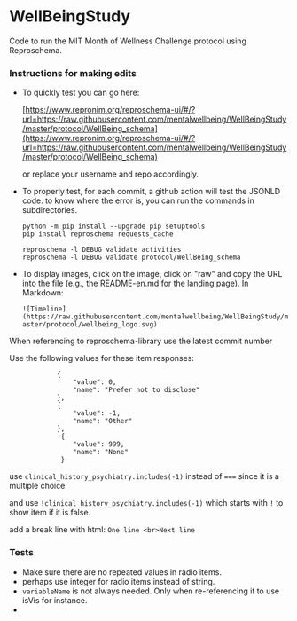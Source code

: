 # WellBeingStudy


Code to run the MIT Month of Wellness Challenge protocol using Reproschema.



### Instructions for making edits
* To quickly test you can go here: 


    [https://www.repronim.org/reproschema-ui/#/?url=https://raw.githubusercontent.com/mentalwellbeing/WellBeingStudy/master/protocol/WellBeing_schema](https://www.repronim.org/reproschema-ui/#/?url=https://raw.githubusercontent.com/mentalwellbeing/WellBeingStudy/master/protocol/WellBeing_schema) 
    
    or replace your username and repo accordingly. 

* To properly test, for each commit, a github action will test the JSONLD code. to know where the error is, you can run the commands in subdirectories.

    ```
    python -m pip install --upgrade pip setuptools
    pip install reproschema requests_cache
    
    reproschema -l DEBUG validate activities
    reproschema -l DEBUG validate protocol/WellBeing_schema
    ```

 


* To display images, click on the image, click on "raw" and copy the URL into the file (e.g., the README-en.md for the landing page). 
    In Markdown: 
    
    `![Timeline](https://raw.githubusercontent.com/mentalwellbeing/WellBeingStudy/master/protocol/wellbeing_logo.svg)` 
    
    
    
When referencing to reproschema-library use the latest commit number




Use the following values for these item responses:
```
            {
                "value": 0,
                "name": "Prefer not to disclose"
            },
            {
                "value": -1,
                "name": "Other"
            },
             {
                "value": 999,
                "name": "None"
             }

```
    



use `clinical_history_psychiatry.includes(-1)` instead of `===` since it is a multiple choice

and use `!clinical_history_psychiatry.includes(-1)` which starts with `!` to show item if it is false. 


add a break line with html: `One line <br>Next line`


### Tests

* Make sure there are no repeated values in radio items.
* perhaps use integer for radio items instead of string. 
* `variableName` is not always needed. Only when re-referencing it to use isVis for instance.
* 
